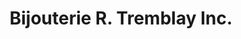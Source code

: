---
title: "Bijouterie R. Tremblay Inc."
url: /mont-laurier/bijouterie-r-tremblay-inc/
shop: Schmuck
---